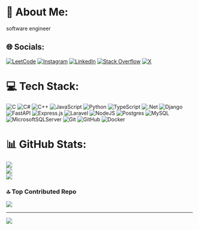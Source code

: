 # 💫 About Me:
software engineer


## 🌐 Socials:
[![LeetCode](https://img.shields.io/badge/LeetCode-ffffff.svg?logo=LeetCode&logoColor=orange)](https://leetcode.com/u/O9robAtIY8/) [![Instagram](https://img.shields.io/badge/Instagram-%23E4405F.svg?logo=Instagram&logoColor=white)](https://instagram.com/s3p3h2) [![LinkedIn](https://img.shields.io/badge/LinkedIn-%230077B5.svg?logo=linkedin&logoColor=white)](https://linkedin.com/in/sepehr-fathali-5999042a3) [![Stack Overflow](https://img.shields.io/badge/-Stackoverflow-FE7A16?logo=stack-overflow&logoColor=white)](https://stackoverflow.com/users/20830972) [![X](https://img.shields.io/badge/X-black.svg?logo=X&logoColor=white)](https://x.com/53p3h2) 

# 💻 Tech Stack:
![C](https://img.shields.io/badge/c-%2300599C.svg?style=for-the-badge&logo=c&logoColor=white) ![C#](https://img.shields.io/badge/c%23-%23239120.svg?style=for-the-badge&logo=csharp&logoColor=white) ![C++](https://img.shields.io/badge/c++-%2300599C.svg?style=for-the-badge&logo=c%2B%2B&logoColor=white) ![JavaScript](https://img.shields.io/badge/javascript-%23323330.svg?style=for-the-badge&logo=javascript&logoColor=%23F7DF1E) ![Python](https://img.shields.io/badge/python-3670A0?style=for-the-badge&logo=python&logoColor=ffdd54) ![TypeScript](https://img.shields.io/badge/typescript-%23007ACC.svg?style=for-the-badge&logo=typescript&logoColor=white) ![.Net](https://img.shields.io/badge/.NET-5C2D91?style=for-the-badge&logo=.net&logoColor=white) ![Django](https://img.shields.io/badge/django-%23092E20.svg?style=for-the-badge&logo=django&logoColor=white) ![FastAPI](https://img.shields.io/badge/FastAPI-005571?style=for-the-badge&logo=fastapi) ![Express.js](https://img.shields.io/badge/express.js-%23404d59.svg?style=for-the-badge&logo=express&logoColor=%2361DAFB) ![Laravel](https://img.shields.io/badge/laravel-%23FF2D20.svg?style=for-the-badge&logo=laravel&logoColor=white) ![NodeJS](https://img.shields.io/badge/node.js-6DA55F?style=for-the-badge&logo=node.js&logoColor=white) ![Postgres](https://img.shields.io/badge/postgres-%23316192.svg?style=for-the-badge&logo=postgresql&logoColor=white) ![MySQL](https://img.shields.io/badge/mysql-4479A1.svg?style=for-the-badge&logo=mysql&logoColor=white) ![MicrosoftSQLServer](https://img.shields.io/badge/Microsoft%20SQL%20Server-CC2927?style=for-the-badge&logo=microsoft%20sql%20server&logoColor=white) ![Git](https://img.shields.io/badge/git-%23F05033.svg?style=for-the-badge&logo=git&logoColor=white) ![GitHub](https://img.shields.io/badge/github-%23121011.svg?style=for-the-badge&logo=github&logoColor=white) ![Docker](https://img.shields.io/badge/docker-%230db7ed.svg?style=for-the-badge&logo=docker&logoColor=white)
# 📊 GitHub Stats:
![](https://github-readme-stats.vercel.app/api?username=53p3h2&theme=neon&hide_border=false&include_all_commits=true&count_private=false)<br/>
![](https://github-readme-streak-stats.herokuapp.com/?user=53p3h2&theme=neon&hide_border=false)<br/>
![](https://github-readme-stats.vercel.app/api/top-langs/?username=53p3h2&theme=neon&hide_border=false&include_all_commits=true&count_private=false&layout=compact)

### 🔝 Top Contributed Repo
![](https://github-contributor-stats.vercel.app/api?username=53p3h2&limit=5&theme=dark&combine_all_yearly_contributions=true)

---
[![](https://visitcount.itsvg.in/api?id=53p3h2&icon=0&color=0)](https://visitcount.itsvg.in)

<!-- Proudly created with GPRM ( https://gprm.itsvg.in ) -->
